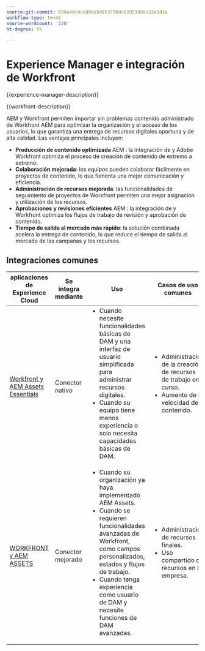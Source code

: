 ```yaml
---
source-git-commit: 838a4dc4cc89da5d9b3798dc62d518dac22e1d3a
workflow-type: tm+mt
source-wordcount: '220'
ht-degree: 5%

---
```



# Experience Manager e integración de Workfront

{{experience-manager-description}}

{{workfront-description}}

AEM y Workfront permiten importar sin problemas contenido administrado de Workfront AEM para optimizar la organización y el acceso de los usuarios, lo que garantiza una entrega de recursos digitales oportuna y de alta calidad. Las ventajas principales incluyen:

+ **Producción de contenido optimizada** AEM : la integración de y Adobe Workfront optimiza el proceso de creación de contenido de extremo a extremo.
+ **Colaboración mejorada**: los equipos pueden colaborar fácilmente en proyectos de contenido, lo que fomenta una mejor comunicación y eficiencia.
+ **Administración de recursos mejorada**: las funcionalidades de seguimiento de proyectos de Workfront permiten una mejor asignación y utilización de los recursos.
+ **Aprobaciones y revisiones eficientes** AEM : la integración de y Workfront optimiza los flujos de trabajo de revisión y aprobación de contenido.
+ **Tiempo de salida al mercado más rápido**: la solución combinada acelera la entrega de contenido, lo que reduce el tiempo de salida al mercado de las campañas y los recursos.

## Integraciones comunes

<table>
    <thead>
        <tr>
            <th>aplicaciones de Experience Cloud</th>
            <th>Se integra mediante</th>
            <th>Uso</th>
            <th>Casos de uso comunes</th>
        </tr>
    </thead>
    <tbody>
        <tr>
            <td><a href="https://experienceleague.adobe.com/docs/experience-manager-learn/assets-essentials/workfront/configure.html?lang=es" target="_blank" rel="noreferrer">Workfront y AEM Assets Essentials</a></td>
            <td>Conector nativo</td>
            <td>
              <ul style="margin-top: 0;">
                <li>Cuando necesite funcionalidades básicas de DAM y una interfaz de usuario simplificada para administrar recursos digitales.</li>
                <li>Cuando su equipo tiene menos experiencia o solo necesita capacidades básicas de DAM.</li>
              </ul>
            </td>
            <td>
                <ul style="margin-top: 0;">
                  <li>Administración de la creación de recursos de trabajo en curso.</li>
                  <li>Aumento de la velocidad de contenido.</li>
                </ul>
            </td>
        </tr>
        <tr>
            <td><a href="https://experienceleague.adobe.com/docs/experience-manager-learn/assets/workfront/enhanced-connector/aem-experts-series/overview.html" target="_blank" rel="noreferrer">WORKFRONT y AEM ASSETS</a></td>
            <td>Conector mejorado</td>
            <td>
                <ul style="margin-top: 0;">
                    <li>Cuando su organización ya haya implementado AEM Assets.</li>
                    <li>Cuando se requieren funcionalidades avanzadas de Workfront, como campos personalizados, estados y flujos de trabajo.</li>
                    <li>Cuando tenga experiencia como usuario de DAM y necesite funciones de DAM avanzadas.</li>
                </ul>
            </td>
            <td>
              <ul style="margin-top: 0;">
                <li>Administración de recursos finales.</li>
                <li>Uso compartido de recursos en la empresa.</li>
              </ul>
            </td>
        </tr>
    </tbody>          
</table>
